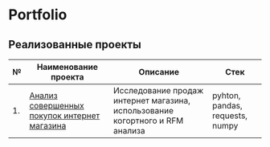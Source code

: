 # Portfolio

## Реализованные проекты

| № | Наименование проекта | Описание | Стек | 
| --- | --- | --- | --- |
| 1. | [Анализ совершенных покупок интернет магазина]([https://github.com/brzvy/Portfolio/tree/main/Прогнозирование%20продаж%20для%20интернет%20магазина]) | Исследование продаж интернет магазина, использование когортного и RFM анализа| pyhton, pandas, requests, numpy

